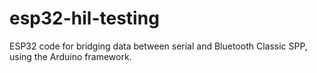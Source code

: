 # esp32-hil-testing
ESP32 code for bridging data between serial and Bluetooth Classic SPP, using the Arduino framework.

